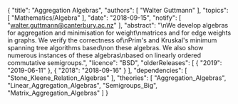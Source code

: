 {
    "title": "Aggregation Algebras",
    "authors": [
        "Walter Guttmann"
    ],
    "topics": [
        "Mathematics/Algebra"
    ],
    "date": "2018-09-15",
    "notify": [
        "walter.guttmann@canterbury.ac.nz"
    ],
    "abstract": "\nWe develop algebras for aggregation and minimisation for weight\nmatrices and for edge weights in graphs. We verify the correctness of\nPrim's and Kruskal's minimum spanning tree algorithms based\non these algebras. We also show numerous instances of these algebras\nbased on linearly ordered commutative semigroups.",
    "licence": "BSD",
    "olderReleases": [
        {
            "2019": "2019-06-11"
        },
        {
            "2018": "2018-09-16"
        }
    ],
    "dependencies": [
        "Stone_Kleene_Relation_Algebras"
    ],
    "theories": [
        "Aggregation_Algebras",
        "Linear_Aggregation_Algebras",
        "Semigroups_Big",
        "Matrix_Aggregation_Algebras"
    ]
}